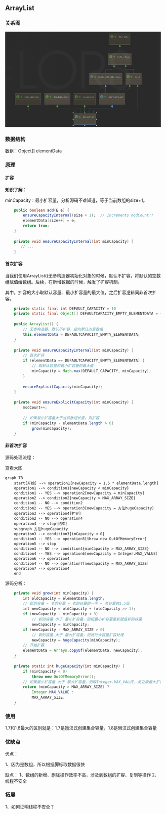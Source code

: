## ArrayList

### 关系图

![image-20200804154736870](ArrayList.assets/image-20200804154736870.png)

### 数据结构

数组：Object[] elementData

### 原理

#### 扩容

**知识了解：**

minCapacity：最小扩容量，分析源码不难知道，等于当前数组的size+1。

```java
    public boolean add(E e) {
        ensureCapacityInternal(size + 1);  // Increments modCount!!
        elementData[size++] = e;
        return true;
    }

    private void ensureCapacityInternal(int minCapacity) {
       // ...
    }
```

#### 首次扩容

当我们使用ArrayList()无参构造器初始化对象的时候，默认不扩容，将默认的空数组赋值给数组。后续，在新增数据的时候，触发了扩容机制。

其中，扩容的大小取默认容量、最小扩容量的最大值，之后扩容逻辑同非首次扩容。

```java
	private static final int DEFAULT_CAPACITY = 10
	private static final Object[] DEFAULTCAPACITY_EMPTY_ELEMENTDATA = {};

    public ArrayList() {
        // 无参构造器，默认不扩容，指向默认的空数组
        this.elementData = DEFAULTCAPACITY_EMPTY_ELEMENTDATA;
    }
    
    private void ensureCapacityInternal(int minCapacity) {
        // 首次扩容
        if (elementData == DEFAULTCAPACITY_EMPTY_ELEMENTDATA) {
            // 取默认容量和最小扩容量的最大值
            minCapacity = Math.max(DEFAULT_CAPACITY, minCapacity);
        }

        ensureExplicitCapacity(minCapacity);
    }
    
    private void ensureExplicitCapacity(int minCapacity) {
        modCount++;

        // 如果最小扩容量大于当前数组长度，则扩容
        if (minCapacity - elementData.length > 0)
            grow(minCapacity);
    }
```

#### 非首次扩容

源码处理流程：

[查看大图](https://mermaid-js.github.io/mermaid-live-editor/#/edit/eyJjb2RlIjoiZ3JhcGggVEJcbiAgICBzdGFydFvlvIDlp4tdIC0tPiBvcGVyYXRpb24xW25ld0NhcGFjaXR5ID0gMS41ICogZWxlbWVudERhdGEubGVuZ3RoXVxuICAgIG9wZXJhdGlvbjEgLS0-IGNvbmRpdGlvbjF7bmV3Q2FwYWNpdHkgPCBtaW5DYXBhY2l0eX1cbiAgICBjb25kaXRpb24xIC0tIFlFUyAtLT4gb3BlcmF0aW9uMltuZXdDYXBhY2l0eSA9IG1pbkNhcGFjaXR5XSBcbiAgICBvcGVyYXRpb24yIC0tPiBjb25kaXRpb24ye25ld0NhcGFjaXR5ID4gTUFYX0FSUkFZX1NJWkV9XG4gICAgY29uZGl0aW9uMSAtLSBOTyAtLT4gY29uZGl0aW9uMlxuICAgIGNvbmRpdGlvbjIgLS0gWUVTIC0tPiBvcGVyYXRpb24zW25ld0NhcGFjaXR5ID0g5pa55rOVaHVnZUNhcGFjaXR5XSBcbiAgICBvcGVyYXRpb24zIC0tPiBvcGVyYXRpb240W-aJqeWuuV0gXG4gICAgY29uZGl0aW9uMiAtLSBOTyAtLT4gb3BlcmF0aW9uNFxuICAgIG9wZXJhdGlvbjQgLS0-IHN0b3Bb57uT5p2fXVxuICAgIHN1YmdyYXBoIOaWueazlWh1Z2VDYXBhY2l0eVxuICAgIG9wZXJhdGlvbjMgLS0-IGNvbmRpdGlvbjN7aW5DYXBhY2l0eSA8IDB9XG4gICAgY29uZGl0aW9uMyAtLSBZRVMgLS0-IG9wZXJhdGlvbjVbdGhyb3cgbmV3IE91dE9mTWVtb3J5RXJyb3JdIFxuICAgIG9wZXJhdGlvbjUgLS0-IHN0b3BcbiAgICBjb25kaXRpb24zIC0tIE5PIC0tPiBjb25kaXRpb240e21pbkNhcGFjaXR5ID4gTUFYX0FSUkFZX1NJWkV9XG4gICAgY29uZGl0aW9uNCAtLSBZRVMgLS0-IG9wZXJhdGlvbjZbbmV3Q2FwYWNpdHkgPSBJbnRlZ2VyLk1BWF9WQUxVRV0gXG4gICAgb3BlcmF0aW9uNiAtLT4gb3BlcmF0aW9uNFxuICAgIGNvbmRpdGlvbjQgLS0gTk8gLS0-IG9wZXJhdGlvbjdbbmV3Q2FwYWNpdHkgPSBNQVhfQVJSQVlfU0laRV0gXG4gICAgb3BlcmF0aW9uNyAtLT4gb3BlcmF0aW9uNFxuICAgIGVuZCIsIm1lcm1haWQiOnsidGhlbWUiOiJkZWZhdWx0In19)

```mermaid
graph TB
    start[开始] --> operation1[newCapacity = 1.5 * elementData.length]
    operation1 --> condition1{newCapacity < minCapacity}
    condition1 -- YES --> operation2[newCapacity = minCapacity] 
    operation2 --> condition2{newCapacity > MAX_ARRAY_SIZE}
    condition1 -- NO --> condition2
    condition2 -- YES --> operation3[newCapacity = 方法hugeCapacity] 
    operation3 --> operation4[扩容] 
    condition2 -- NO --> operation4
    operation4 --> stop[结束]
    subgraph 方法hugeCapacity
    operation3 --> condition3{inCapacity < 0}
    condition3 -- YES --> operation5[throw new OutOfMemoryError] 
    operation5 --> stop
    condition3 -- NO --> condition4{minCapacity > MAX_ARRAY_SIZE}
    condition4 -- YES --> operation6[newCapacity = Integer.MAX_VALUE] 
    operation6 --> operation4
    condition4 -- NO --> operation7[newCapacity = MAX_ARRAY_SIZE] 
    operation7 --> operation4
    end
```

源码分析：

```java
    private void grow(int minCapacity) {
        int oldCapacity = elementData.length;
        // 新的容量 = 老的容量 + 老的容量的一半 = 老容量的1.5倍
        int newCapacity = oldCapacity + (oldCapacity >> 1);
        if (newCapacity - minCapacity < 0)
            // 新的容量 小于 最小扩容量，则把最小扩容量重新赋值新的容量
            newCapacity = minCapacity;
        if (newCapacity - MAX_ARRAY_SIZE > 0)
            // 新的容量 大于 最大扩容量，则进行大容量扩容处理
            newCapacity = hugeCapacity(minCapacity);
        // 开始扩容
        elementData = Arrays.copyOf(elementData, newCapacity);
    }
     
    private static int hugeCapacity(int minCapacity) {
        if (minCapacity < 0) 
            throw new OutOfMemoryError();
        // 如果最小扩容量 大于 最大扩容量，则取Integer.MAX_VALUE，反之取最大扩容量
        return (minCapacity > MAX_ARRAY_SIZE) ?
            Integer.MAX_VALUE :
            MAX_ARRAY_SIZE;
    }

```

### 使用

1.7和1.8最大的区别就是：1.7是饿汉式创建集合容量，1.8是懒汉式创建集合容量

### 优缺点

优点：

1、因为是数组，所以根据脚标取数据很快

缺点：
1、数组的新增、删除操作效率不高，涉及到数组的扩容、复制等操作
2、线程不安全

### 拓展

1、如何证明线程不安全？



























